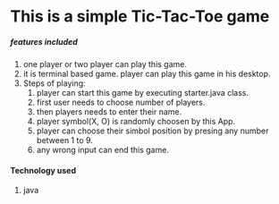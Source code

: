 # This is a simple Tic-Tac-Toe game

##### features included

1. one player or two player can play this game.
2. it is terminal based game. player can play this game in his desktop.
3. Steps of playing:<br/>
	1. player can start this game by executing starter.java class.
	2. first user needs to choose number of players.
	3. then players needs to enter their name.
	4. player symbol(X, O) is randomly choosen by this App.
	5. player can choose their simbol position by presing any number between 1 to 9.
	6. any wrong input can end this game.

#### Technology used

1. java 

